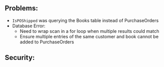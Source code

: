 ## Problems:
- `IsPOShipped` was querying the Books table instead of PurchaseOrders
- Database Error:
    - Need to wrap scan in a for loop when multiple results could match
    - Ensure multiple entries of the same customer and book cannot be added to PurchaseOrders

## Security:


